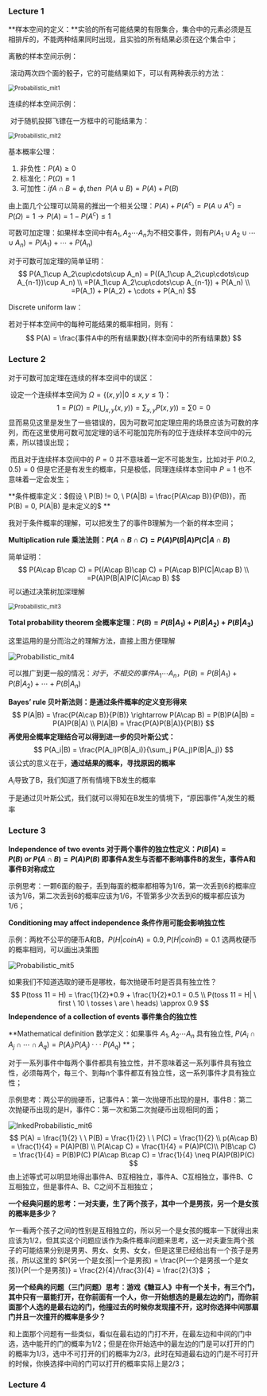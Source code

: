 ### Lecture 1

**样本空间的定义：**实验的所有可能结果的有限集合，集合中的元素必须是互相排斥的，不能两种结果同时出现，且实验的所有结果必须在这个集合中；

离散的样本空间示例：

​	滚动两次四个面的骰子，它的可能结果如下，可以有两种表示的方法：

<img src="\printscreen\Probabilistic_mit1.png" alt="Probabilistic_mit1" style="zoom:80%;" />

连续的样本空间示例：

​	对于随机投掷飞镖在一方框中的可能结果为：

<img src="\printscreen\Probabilistic_mit2.png" alt="Probabilistic_mit2" style="zoom:80%;" />

基本概率公理：

1. 非负性：$P(A) \ge 0$
2. 标准化：$P(\Omega) = 1$
3. 可加性：$if A \cap B = \phi  , then \ \ P(A\cup B) = P(A) + P(B)$

由上面几个公理可以简易的推出一个相关公理：$P(A) + P(A^c) = P(A\cup A^c)= P(\Omega) = 1 \rightarrow P(A) = 1 - P(A^c) \le 1$

可数可加定理：如果样本空间中有$A_1,A_2\cdots A_n$为不相交事件，则有$P(A_1\cup A_2\cup \cdots \cup A_n) = P(A_1) +\cdots+ P(A_n)$

对于可数可加定理的简单证明：
$$
P(A_1\cup A_2\cup\cdots\cup A_n) = P((A_1\cup A_2\cup\cdots\cup A_{n-1})\cup A_n)  \\
=P(A_1\cup A_2\cup\cdots\cup A_{n-1}) + P(A_n) \\
=P(A_1) + P(A_2) + \cdots + P(A_n)
$$


Discrete uniform law：

若对于样本空间中的每种可能结果的概率相同，则有：
$$
P(A) = \frac{事件A中的所有结果数}{样本空间中的所有结果数}
$$

### Lecture 2

对于可数可加定理在连续的样本空间中的误区：

​	设定一个连续样本空间为 $\Omega = \{(x,y)|0 \le x,y \le 1\}$：
$$
1=P(\Omega) = P(\bigcup_{x,y}{(x,y)}) = \sum_{x,y}P({x,y})) = \sum0 = 0
$$
​	显而易见这里是发生了一些错误的，因为可数可加定理应用的场景应该为可数的序列，而在这里使用可数可加定理的话不可能加完所有的位于连续样本空间中的元素，所以错误出现；

​	而且对于连续样本空间中的 $P=0$ 并不意味着一定不可能发生，比如对于 $P(0.2,0.5) = 0$ 但是它还是有发生的概率，只是极低，同理连续样本空间中 $P=1$ 也不意味着一定会发生；

**条件概率定义：$假设 \ P(B) != 0,  \ P(A|B) = \frac{P(A\cap B)}{P(B)}，而P(B) = 0, P(A|B) 是未定义的$ **

我对于条件概率的理解，可以把发生了的事件B理解为一个新的样本空间；

**Multiplication rule 乘法法则：$P(A\cap B\cap C) = P(A)P(B|A)P(C|A\cap B)$**

简单证明：
$$
P(A\cap B\cap C) = P((A\cap B)\cap C) = P(A\cap B)P(C|A\cap B) \\
=P(A)P(B|A)P(C|A\cap B)
$$
可以通过决策树加深理解

<img src="\printscreen\Probabilistic_mit3.png" alt="Probabilistic_mit3" style="zoom: 80%;" />

**Total probability theorem 全概率定理：$P(B) = P(B|A_1) + P(B|A_2) + P(B|A_3)$**

这里运用的是分而治之的理解方法，直接上图方便理解

![Probabilistic_mit4](\printscreen\Probabilistic_mit4.png)

可以推广到更一般的情况：$对于，不相交的事件A_1\cdots A_n，P(B) = P(B|A_1) +P(B|A_2) + \cdots + P(B|A_n)$

**Bayes’ rule 贝叶斯法则：是通过条件概率的定义变形得来**
$$
P(A|B) = \frac{P(A\cap B)}{P(B)} \rightarrow P(A\cap B) = P(B)P(A|B) = P(A)P(B|A) \\
P(A|B) = \frac{P(A)P(B|A)}{P(B)}
$$
**再使用全概率定理结合可以得到进一步的贝叶斯公式：**
$$
P(A_i|B) = \frac{P(A_i)P(B|A_i)}{\sum_j P(A_j)P(B|A_j)}
$$
该公式的意义在于，**通过结果的概率，寻找原因的概率**

$A_i$导致了B，我们知道了所有情境下B发生的概率

于是通过贝叶斯公式，我们就可以得知在B发生的情境下，“原因事件”$A_i$发生的概率

### Lecture 3

**Independence of two events 对于两个事件的独立性定义：$P(B|A) =P(B) \ or \ P(A\cap B) = P(A)P(B)$ 即事件A发生与否都不影响事件B的发生，事件A和事件B对称成立**

示例思考：一颗6面的骰子，丢到每面的概率都相等为1/6，第一次丢到6的概率应该为1/6，第二次丢到6的概率应该为1/6，不管第多少次丢到6的概率都应该为1/6；

**Conditioning may affect independence 条件作用可能会影响独立性**

示例：两枚不公平的硬币A和B，$P(H | coin A)=0.9, P(H | coin B)=0.1$ 选两枚硬币的概率相同，可以画出决策图

<img src="\printscreen\Probabilistic_mit5.png" alt="Probabilistic_mit5"  />

如果我们不知道选取的硬币是哪枚，每次抛硬币时是否具有独立性？
$$
P(toss 11 = H) = \frac{1}{2}*0.9 + \frac{1}{2}*0.1 = 0.5 \\
P(toss 11 = H| \ first  \ 10  \ tosses  \ are \  heads) \approx 0.9
$$
**Independence of a collection of events 事件集合的独立性**

**Mathematical definition 数学定义：如果事件 $A_1,A_2 \cdots A_n$ 具有独立性, $P(A_i\cap A_j\cap \cdots \cap A_q) = P(A_i)P(A_j) ··· P(A_q)$ **；

对于一系列事件中每两个事件都具有独立性，并不意味着这一系列事件具有独立性，必须每两个，每三个、到每n个事件都互有独立性，这一系列事件才具有独立性；

示例思考：两公平的抛硬币，记事件A：第一次抛硬币出现的是H，事件B：第二次抛硬币出现的是H，事件C：第一次和第二次抛硬币出现相同的面；

![InkedProbabilistic_mit6](\printscreen\InkedProbabilistic_mit6.jpg)
$$
P(A) = \frac{1}{2} \ \  P(B) = \frac{1}{2} \ \ P(C) = \frac{1}{2} \\
p(A\cap B) = \frac{1}{4} = P(A)P(B) \\
P(A\cap C) = \frac{1}{4} = P(A)P(C)\\
P(B\cap C) = \frac{1}{4} = P(B)P(C)
P(A\cap B\cap C) = \frac{1}{4} \neq P(A)P(B)P(C)
$$
由上述等式可以明显地得出事件A、B互相独立，事件A、C互相独立，事件B、C互相独立，但是事件A、B、C之间不互相独立；

**一个经典问题的思考：一对夫妻，生了两个孩子，其中一个是男孩，另一个是女孩的概率是多少？**

​	乍一看两个孩子之间的性别是互相独立的，所以另一个是女孩的概率一下就得出来应该为1/2，但其实这个问题应该作为条件概率问题来思考，这一对夫妻生两个孩子的可能结果分别是男男、男女、女男、女女，但是这里已经给出有一个孩子是男孩，所以这里的 $P(另一个是女孩|一个是男孩) = \frac{P(一个是男孩一个是女孩)}{P(一个是男孩)} = \frac{2}{4}/\frac{3}{4} = \frac{2}{3}$ ；

**另一个经典的问题（三门问题）思考：游戏《糖豆人》中有一个关卡，有三个门，其中只有一扇能打开，在你前面有一个人，你一开始想选的是最左边的门，而你前面那个人选的是最右边的门，他撞过去的时候你发现撞不开，这时你选择中间那扇门并且一次撞开的概率是多少？**

​	和上面那个问题有一些类似，看似在最右边的门打不开，在最左边和中间的门中选，选中能开的门的概率为1/2；但是在你开始选中的最左边的门是可以打开的门的概率为1/3，选中不可打开的们的概率为2/3，此时在知道最右边的门是不可打开的时候，你换选择中间的门可以打开的概率实际上是2/3；

### Lecture 4

​	